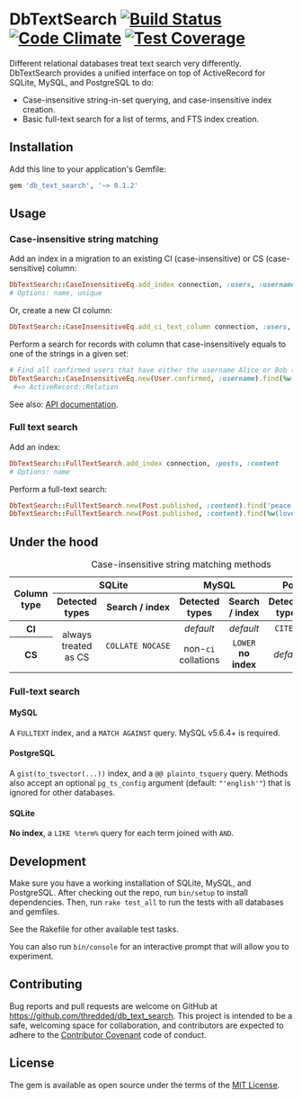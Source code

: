 # DbTextSearch [![Build Status](https://travis-ci.org/thredded/db_text_search.svg?branch=master)](https://travis-ci.org/thredded/db_text_search) [![Code Climate](https://codeclimate.com/github/thredded/db_text_search/badges/gpa.svg)](https://codeclimate.com/github/thredded/db_text_search) [![Test Coverage](https://codeclimate.com/github/thredded/db_text_search/badges/coverage.svg)](https://codeclimate.com/github/thredded/db_text_search/coverage)

Different relational databases treat text search very differently.
DbTextSearch provides a unified interface on top of ActiveRecord for SQLite, MySQL, and PostgreSQL to do:

* Case-insensitive string-in-set querying, and case-insensitive index creation.
* Basic full-text search for a list of terms, and FTS index creation.

## Installation

Add this line to your application's Gemfile:

```ruby
gem 'db_text_search', '~> 0.1.2'
```

## Usage

### Case-insensitive string matching

Add an index in a migration to an existing CI (case-insensitive) or CS (case-sensitive) column:

```ruby
DbTextSearch::CaseInsensitiveEq.add_index connection, :users, :username
# Options: name, unique
```

Or, create a new CI column:

```ruby
DbTextSearch::CaseInsensitiveEq.add_ci_text_column connection, :users, :username
```

Perform a search for records with column that case-insensitively equals to one of the strings in a given set:

```ruby
# Find all confirmed users that have either the username Alice or Bob (case-insensitively):
DbTextSearch::CaseInsensitiveEq.new(User.confirmed, :username).find(%w(Alice Bob))
 #=> ActiveRecord::Relation
```

See also: [API documentation][api-docs].

### Full text search

Add an index:

```ruby
DbTextSearch::FullTextSearch.add_index connection, :posts, :content
# Options: name
```

Perform a full-text search:

```ruby
DbTextSearch::FullTextSearch.new(Post.published, :content).find('peace')
DbTextSearch::FullTextSearch.new(Post.published, :content).find(%w(love kaori))
```

## Under the hood

<table>
<caption>Case-insensitive string matching methods</caption>
<thead>
  <tr><th rowspan="2">Column type</th><th colspan="2">SQLite</th><th colspan="2">MySQL</th><th colspan="2">PostgreSQL</th></tr>
  <tr><th>Detected types</th><th>Search / index</th><th>Detected types</th><th>Search / index</th><th>Detected types</th><th>Search / index</th></tr>
</thead>
<tbody style="text-align: center">
  <tr><th>CI</th>
      <td rowspan="2">always treated as CS</td> <td rowspan="2"><code>COLLATE&nbsp;NOCASE</code></td>
      <td><i>default</i></td> <td><i>default</i></td>
      <td><code>CITEXT</code></td> <td><i>default</i></td>
  </tr>
  <tr><th>CS</th>
    <td>non-<code>ci</code> collations</td> <td><code>LOWER</code><br><b>no index</b></td>
    <td><i>default</i></td> <td><code>LOWER</code></td>
  </tr>
</tbody>
</table>

### Full-text search

#### MySQL

A `FULLTEXT` index, and a `MATCH AGAINST` query. MySQL v5.6.4+ is required.

#### PostgreSQL

A `gist(to_tsvector(...))` index, and a `@@ plainto_tsquery` query.
Methods also accept an optional `pg_ts_config` argument (default: `"'english'"`) that is ignored for other databases.

#### SQLite

**No index**, a `LIKE %term%` query for each term joined with `AND`.

## Development

Make sure you have a working installation of SQLite, MySQL, and PostgreSQL.
After checking out the repo, run `bin/setup` to install dependencies.
Then, run `rake test_all` to run the tests with all databases and gemfiles.

See the Rakefile for other available test tasks.

You can also run `bin/console` for an interactive prompt that will allow you to experiment.

## Contributing

Bug reports and pull requests are welcome on GitHub at https://github.com/thredded/db_text_search. This project is intended to be a safe, welcoming space for collaboration, and contributors are expected to adhere to the [Contributor Covenant](http://contributor-covenant.org) code of conduct.

## License

The gem is available as open source under the terms of the [MIT License](http://opensource.org/licenses/MIT).

[api-docs]: http://www.rubydoc.info/gems/db_text_search
